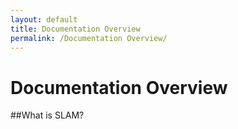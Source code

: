 ```yaml
---
layout: default
title: Documentation Overview
permalink: /Documentation Overview/
---
```

# Documentation Overview

##What is SLAM?
